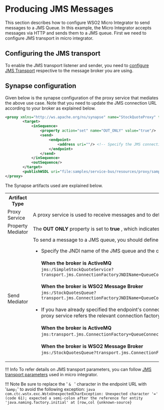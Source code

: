 # Producing JMS Messages

This section describes how to configure WSO2 Micro Integrator to send messages to a JMS Queue. In this example, the Micro Integrator accepts messages via HTTP and sends them to a JMS queue. First we need to configure JMS transport in micro integrator.

## Configuring the JMS transport

To enable the JMS transport listener and sender, you need to [configure JMS Transport](../../../setup/transport_configurations/configuring-transports.md#configuring-the-jms-transport) respective to the message broker you are using.


## Synapse configuration

Given below is the synapse configuration of the proxy service that mediates the above use case. Note that you need to update the JMS connection URL according to your broker as explained below.

```xml
<proxy xmlns="http://ws.apache.org/ns/synapse" name="StockQuoteProxy" transports="http">
        <target>
            <inSequence>
                <property action="set" name="OUT_ONLY" value="true"/>
                <send>
                    <endpoint>
                        <address uri=""/> <!-- Specify the JMS connection URL here -->
                    </endpoint>
                </send>
            </inSequence>
            <outSequence/>
        </target>
        <publishWSDL uri="file:samples/service-bus/resources/proxy/sample_proxy_1.wsdl"/>
</proxy>
```

The Synapse artifacts used are explained below.

<table>
    <tr>
        <th>Artifact Type</th>
        <th>Description</th>
    </tr>
    <tr>
        <td>
            Proxy Service
        </td>
        <td>
            A proxy service is used to receive messages and to define the message flow.
        </td>
    </tr>
    <tr>
        <td>Property Mediator</td>
        <td>
            The <b>OUT ONLY</b> property is set to <b>true</b> , which indicates that the message exchange is one-way. 
        </td>
    </tr>
    <tr>
        <td>Send Mediator</td>
        <td>
           To send a message to a JMS queue, you should define the JMS connection URL as the endpoint address (which should be invoked via the <b>Send</b> mediator). There are two ways to specify the endpoint URL: 
           <ul>
               <li>
                    Specify the JNDI name of the JMS queue and the connection factory parameters in the JMS connection URL as shown in the exampe below. Values of connection factory parameters depend on the type of the JMS broker. </br></br>
                    <b>When the broker is ActiveMQ</b></br>
                    <code>jms:/SimpleStockQuoteService?transport.jms.ConnectionFactoryJNDIName=QueueConnectionFactory&java.naming.factory.initial=org.apache.activemq.jndi.ActiveMQInitialContextFactory&java.naming.provider.url=tcp://localhost:61616&transport.jms.DestinationType=queue</code></br></br>
                    <b>When the broker is WSO2 Message Broker</b></br>
                    <code>jms:/StockQuotesQueue?transport.jms.ConnectionFactoryJNDIName=QueueConnectionFactory&amp;java.naming.factory.initial=org.wso2.andes.jndi.PropertiesFileInitialContextFactory&amp;java.naming.provider.url=conf/jndi.properties&transport.jms.DestinationType=queue</code>
               </li></br>
               <li>
                    If you have already specified the endpoint's connection factory parameters (for the JMS sender configuration) in the deployment.toml file, the connection URL in the proxy service should be as shown below. In this example, the endpoint URL of the proxy service refers the relevant connection factory in the deployment.toml file: </br></br>
                    <b>When the broker is ActiveMQ</b></br>
                    <code>jms:transport.jms.ConnectionFactory=QueueConnectionFactory</code></br></br>
                    <b>When the broker is WSO2 Message Broker</b></br>
                    <code>jms:/StockQuotesQueue?transport.jms.ConnectionFactory=QueueConnectionFactory</code>
               </li>    
           </ul>
        </td>
    </tr>
</table>

!!! Info
    To refer details on JMS transport parameters, you can follow [JMS transport parameters](../../../references/synapse-properties/transport-parameters/jms-transport-parameters.md) used in micro integrator.

      
!!! Note
    Be sure to replace the ' `& ` ' character in the endpoint URL with '`&amp;`' to avoid the following exception:
    ``` java
    com.ctc.wstx.exc.WstxUnexpectedCharException: Unexpected character '=' (code 61); expected a semi-colon after the reference for entity 'java.naming.factory.initial' at [row,col {unknown-source}
    ```  